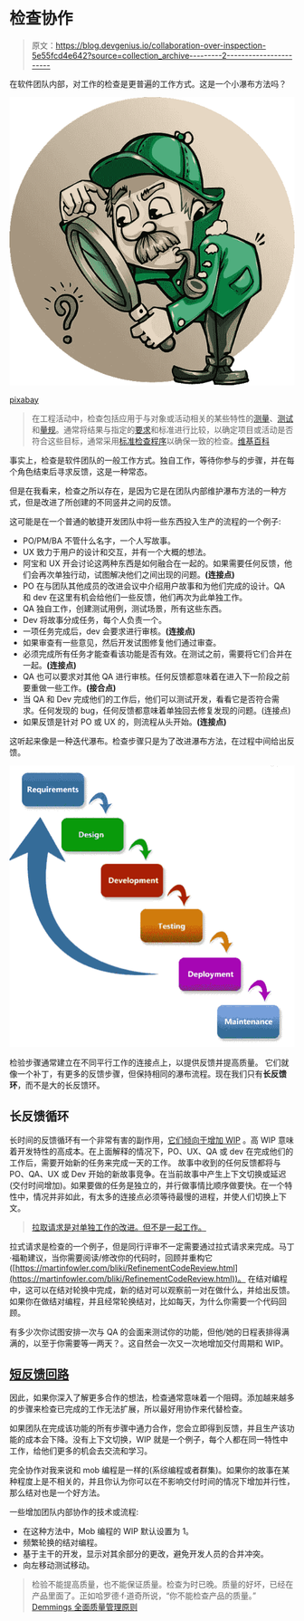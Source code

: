# 检查协作

> 原文：<https://blog.devgenius.io/collaboration-over-inspection-5e55fcd4e642?source=collection_archive---------2----------------------->

在软件团队内部，对工作的检查是更普遍的工作方式。这是一个小瀑布方法吗？

![](img/da8b02a0b9f353a7d1552cb11fde16d6.png)

[pixabay](https://pixabay.com/illustrations/detective-searching-man-search-1424831/)

> 在工程活动中，检查包括应用于与对象或活动相关的某些特性的[测量](https://en.wikipedia.org/wiki/Measurement)、[测试](https://en.wikipedia.org/wiki/Test_(assessment))和[量规](https://en.wikipedia.org/wiki/Gauge_(instrument))。通常将结果与指定的[要求](https://en.wikipedia.org/wiki/Requirement)和标准进行比较，以确定项目或活动是否符合这些目标，通常采用[标准检查程序](https://en.wikipedia.org/wiki/Standard_Inspection_Procedure)以确保一致的检查。[维基百科](https://en.wikipedia.org/wiki/Inspection)

事实上，检查是软件团队的一般工作方式。独自工作，等待你参与的步骤，并在每个角色结束后寻求反馈，这是一种常态。

但是在我看来，检查之所以存在，是因为它是在团队内部维护瀑布方法的一种方式，但是改进了所创建的不同竖井之间的反馈。

这可能是在一个普通的敏捷开发团队中将一些东西投入生产的流程的一个例子:

*   PO/PM/BA 不管什么名字，一个人写故事。
*   UX 致力于用户的设计和交互，并有一个大概的想法。
*   阿宝和 UX 开会讨论这两种东西是如何融合在一起的。如果需要任何反馈，他们会再次单独行动，试图解决他们之间出现的问题。**(连接点)**
*   PO 在与团队其他成员的改进会议中介绍用户故事和为他们完成的设计。QA 和 dev 在这里有机会给他们一些反馈，他们再次为此单独工作。
*   QA 独自工作，创建测试用例，测试场景，所有这些东西。
*   Dev 将故事分成任务，每个人负责一个。
*   一项任务完成后，dev 会要求进行审核。**(连接点)**
*   如果审查有一些意见，然后开发试图修复他们通过审查。
*   必须完成所有任务才能查看该功能是否有效。在测试之前，需要将它们合并在一起。**(连接点)**
*   QA 也可以要求对其他 QA 进行审核。任何反馈都意味着在进入下一阶段之前要重做一些工作。**(接合点)**
*   当 QA 和 Dev 完成他们的工作后，他们可以测试开发，看看它是否符合需求。任何发现的 bug，任何反馈都意味着单独回去修复发现的问题。(连接点)
*   如果反馈是针对 PO 或 UX 的，则流程从头开始。**(连接点)**

这听起来像是一种迭代瀑布。检查步骤只是为了改进瀑布方法，在过程中间给出反馈。

![](img/a22de6eee4b181f700cc272414d5a176.png)

检验步骤通常建立在不同平行工作的连接点上，以提供反馈并提高质量。
它们就像一个补丁，有更多的反馈步骤，但保持相同的瀑布流程。现在我们只有**长反馈环**，而不是大的长反馈环。

## 长反馈循环

长时间的反馈循环有一个非常有害的副作用，[它们倾向于增加 WIP](https://medium.com/dev-genius/one-developer-one-task-b9bd52af925c?sk=6fb3ee21d0f2a8000f17c2a9bdeec019) 。高 WIP 意味着开发特性的高成本。在上面解释的情况下，PO、UX、QA 或 dev 在完成他们的工作后，需要开始新的任务来完成一天的工作。
故事中收到的任何反馈都将与 PO、QA、UX 或 Dev 开始的新故事竞争。在当前故事中产生上下文切换或延迟(交付时间增加)。如果要做的任务是独立的，并行做事情比顺序做要快。在一个特性中，情况并非如此，有太多的连接点必须等待最慢的进程，并使人们切换上下文。

> [拉取请求是对单独工作的改进。但不是一起工作。](https://jessitron.com/2021/03/27/those-pesky-pull-request-reviews/)

拉式请求是检查的一个例子，但是同行评审不一定需要通过拉式请求来完成。马丁·福勒建议，当你需要阅读/修改你的代码时，回顾并重构它([https://martinfowler.com/bliki/RefinementCodeReview.html](https://martinfowler.com/bliki/RefinementCodeReview.html))。
在结对编程中，这可以在结对轮换中完成，新的结对可以观察前一对在做什么，并给出反馈。如果你在做结对编程，并且经常轮换结对，比如每天，为什么你需要一个代码回顾。

有多少次你试图安排一次与 QA 的会面来测试你的功能，但他/她的日程表排得满满的，以至于你需要等一两天？。这自然会一次又一次地增加交付周期和 WIP。

## [短反馈回路](https://medium.com/dev-genius/short-feedback-loops-137d075aa67d?sk=3716efe911938f7c8de7bcf49cc45b1a)

因此，如果你深入了解更多合作的想法，检查通常意味着一个阻碍。添加越来越多的步骤来检查已完成的工作无法扩展，所以最好用协作来代替检查。

如果团队在完成该功能的所有步骤中通力合作，您会立即得到反馈，并且生产该功能的成本会下降。没有上下文切换，WIP 就是一个例子，每个人都在同一特性中工作，给他们更多的机会去交流和学习。

完全协作对我来说和 mob 编程是一样的(系综编程或者群集)。如果你的故事在某种程度上是不相关的，并且你认为你可以在不影响交付时间的情况下增加并行性，那么结对也是一个好方法。

一些增加团队内部协作的技术或流程:

*   在这种方法中，Mob 编程的 WIP 默认设置为 1。
*   频繁轮换的结对编程。
*   基于主干的开发，显示对其余部分的更改，避免开发人员的合并冲突。
*   向左移动测试移动。

> 检验不能提高质量，也不能保证质量。检查为时已晚。质量的好坏，已经在产品里面了。正如哈罗德·f·道奇所说，“你不能检查产品的质量。”
> [Demmings 全面质量管理原则](https://deming.org/inspection-is-too-late-the-quality-good-or-bad-is-already-in-the-product/)